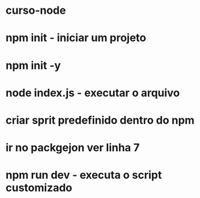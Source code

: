 # curso-node

# npm init - iniciar um projeto

# npm init -y

# node index.js - executar o arquivo

# criar sprit predefinido dentro do npm

# ir no packgejon ver linha 7

# npm run dev - executa o script customizado